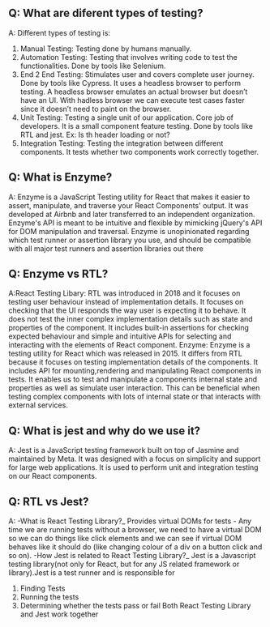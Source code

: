 ## Q: What are diferent types of testing?

A: Different types of testing is:

1.  Manual Testing: Testing done by humans manually.
2.  Automation Testing: Testing that involves writing code to test the functionalities. Done by tools like Selenium.
3.  End 2 End Testing: Stimulates user and covers complete user journey. Done by tools like Cypress. It uses a headless browser to perform testing. A headless browser emulates an actual browser but doesn’t have an UI. With hadless browser we can execute test cases faster since it doesn’t need to paint on the browser.
4.  Unit Testing: Testing a single unit of our application. Core job of developers. It is a small component feature testing. Done by tools like RTL and jest. Ex: Is th header loading or not?
5.  Integration Testing: Testing the integration between different components. It tests whether two components work correctly together.

## Q: What is Enzyme?

A: Enzyme is a JavaScript Testing utility for React that makes it easier to assert, manipulate, and traverse your React Components' output. It was developed at Airbnb and later transferred to an independent organization. Enzyme's API is meant to be intuitive and flexible by mimicking jQuery's API for DOM manipulation and traversal. Enzyme is unopinionated regarding which test runner or assertion library you use, and should be compatible with all major test runners and assertion libraries out there

## Q: Enzyme vs RTL?

A:React Testing Libary: RTL was introduced in 2018 and it focuses on testing user behaviour instead of implementation details. It focuses on checking that the UI responds the way user is expecting it to behave. It does not test the inner complex implementation details such as state and properties of the component. It includes built-in assertions for checking expected behaviour and simple and intuitive APIs for selecting and interacting with the elements of React component.
Enzyme: Enzyme is a testing utility for React which was released in 2015. It differs from RTL because it focuses on testing implementation details of the components. It includes API for mounting,rendering and manipulating React components in tests. It enables us to test and manipulate a components internal state and properties as well as simulate user interaction. This can be beneficial when testing complex components with lots of internal state or that interacts with external services.

## Q: What is jest and why do we use it?

A: Jest is a JavaScript testing framework built on top of Jasmine and maintained by Meta. It was designed with a focus on simplicity and support for large web applications. It is used to perform unit and integration testing on our React components.

## Q: RTL vs Jest?

A: -What is React Testing Library?_
Provides virtual DOMs for tests - Any time we are running tests without a browser, we need to have a virtual DOM so we can do things like click elements and we can see if virtual DOM behaves like it should do (like changing colour of a div on a button click and so on).
-How Jest is related to React Testing Library?_
Jest is a Javascript testing library(not only for React, but for any JS related framework or library).Jest is a test runner and is responsible for

1. Finding Tests
2. Running the tests
3. Determining whether the tests pass or fail
   Both React Testing Library and Jest work together

